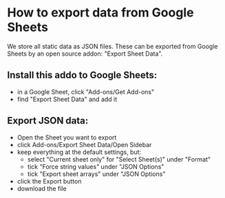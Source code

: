 # How to export data from Google Sheets

We store all static data as JSON files.
These can be exported from Google Sheets by an open source addon: "Export Sheet Data".

## Install this addo to Google Sheets:

- in a Google Sheet, click "Add-ons/Get Add-ons"
- find "Export Sheet Data" and add it

## Export JSON data:

- Open the Sheet you want to export
- click Add-ons/Export Sheet Data/Open Sidebar
- keep everything at the default settings, but:
    - select "Current sheet only" for "Select Sheet(s)" under "Format"
    - tick "Force string values" under "JSON Options"
    - tick "Export sheet arrays" under "JSON Options"
- click the Export button
- download the file
